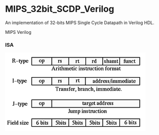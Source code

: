 # MIPS_32bit_SCDP_Verilog
An implementation of 32-bits MIPS Single Cycle Datapath in Verilog HDL.

MIPS
Verilog

### ISA
![](unnamed.gif)
